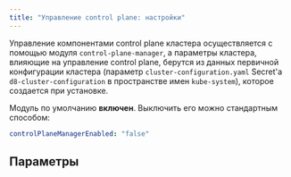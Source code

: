 ```yaml
---
title: "Управление control plane: настройки"
---
```


Управление компонентами control plane кластера осуществляется с помощью модуля `control-plane-manager`, а параметры кластера, влияющие на управление control plane, берутся из данных первичной конфигурации кластера (параметр `cluster-configuration.yaml` Secret'а `d8-cluster-configuration` в пространстве имен `kube-system`), которое создается при установке.

Модуль по умолчанию **включен**. Выключить его можно стандартным способом:

```yaml
controlPlaneManagerEnabled: "false"
```

## Параметры

<!-- SCHEMA -->
